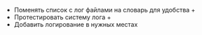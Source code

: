  * Поменять список с лог файлами на словарь для удобства +
 * Протестировать систему лога +
 * Добавить логирование в нужных местах